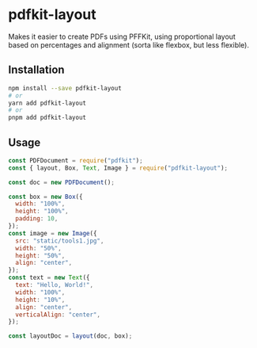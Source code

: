 # pdfkit-layout

Makes it easier to create PDFs using PFFKit, using proportional layout based on percentages and alignment (sorta like flexbox, but less flexible).

## Installation

```bash
npm install --save pdfkit-layout
# or
yarn add pdfkit-layout
# or
pnpm add pdfkit-layout
```

## Usage

```javascript
const PDFDocument = require("pdfkit");
const { layout, Box, Text, Image } = require("pdfkit-layout");

const doc = new PDFDocument();

const box = new Box({
  width: "100%",
  height: "100%",
  padding: 10,
});
const image = new Image({
  src: "static/tools1.jpg",
  width: "50%",
  height: "50%",
  align: "center",
});
const text = new Text({
  text: "Hello, World!",
  width: "100%",
  height: "10%",
  align: "center",
  verticalAlign: "center",
});

const layoutDoc = layout(doc, box);
```
